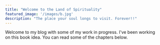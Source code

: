 ```yaml
---
title: "Welcome to the Land of Spirituality"
featured_image: '/images/b.jpg'
description: "The place your soul longs to visit. Forever!!"
---
```

Welcome to my blog with some of my work in progress. I've been working on this book idea. You can read some of the chapters below.
